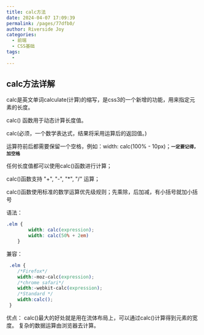 ```yaml
---
title: calc方法
date: 2024-04-07 17:09:39
permalink: /pages/77dfb0/
author: Riverside Joy
categories:
  - 前端
  - CSS基础
tags:
  - 
---
```

## calc方法详解

calc是英文单词calculate(计算)的缩写，是css3的一个新增的功能，用来指定元素的长度。

 calc() 函数用于动态计算长度值。

calc(必须，一个数学表达式，结果将采用运算后的返回值。)

运算符前后都需要保留一个空格，例如：width: calc(100% - 10px)；**`一定要记得，加空格`**

任何长度值都可以使用calc()函数进行计算；

calc()函数支持 "+", "-", "*", "/" 运算；

calc()函数使用标准的数学运算优先级规则；先乘除，后加减，有小括号就加小括号

语法：

```css
.elm {
  		width: calc(expression);
  		width: calc(50% + 2em)
	}
```

兼容：

```css
 .elm {
	/*Firefox*/
	width:-moz-calc(expression);
	/*chrome safari*/
	width:-webkit-calc(expression);
	/*Standard */
	width:calc();
 }
```

优点：
 calc()最大的好处就是用在流体布局上，可以通过calc()计算得到元素的宽度。
 复杂的数据运算由浏览器去计算。